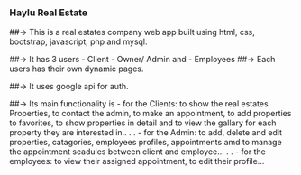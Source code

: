 ###  Haylu Real Estate


##-> This is a real estates company web app built using html, css, bootstrap, javascript, php and mysql.


##-> It has 3 users 
               - Client
               - Owner/ Admin and 
               - Employees
##-> Each users has their own dynamic pages.


##-> It uses google api for auth.


##-> Its main functionality is 
            - for the Clients: to show the real estates Properties, to contact the admin, to make an appointment, to add properties to favorites, to show properties in detail and to view the gallary for each property they are interested in..
.
.
             - for the Admin: to add, delete and edit properties, catagories, employees profiles, appointments amd to manage the appointment scadules between client and employee...
.
.
              - for the employees: to view their assigned appointment, to edit their profile...
